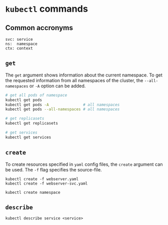 # `kubectl` commands

## Common accronyms

```
svc: service
ns:  namespace
ctx: context
```

## `get`

The `get` argument shows information about the current namespace.
To get the requested information from all namespaces of the cluster, the `--all-namespaces` or `-A` option can be added.

```sh
# get all pods of namespace
kubectl get pods
kubectl get pods -A               # all namespaces
kubectl get pods --all-namespaces # all namespaces

# get replicasets
kubectl get replicasets

# get services
kubectl get services
```

## `create`

To create resources specified in `yaml` config files, the `create` argument can be used.
The `-f` flag specifies the source-file.

```
kubectl create -f webserver.yaml
kubectl create -f webserver-svc.yaml

kubectl create namespace
```

## `describe`

```
kubectl describe service <service>
```